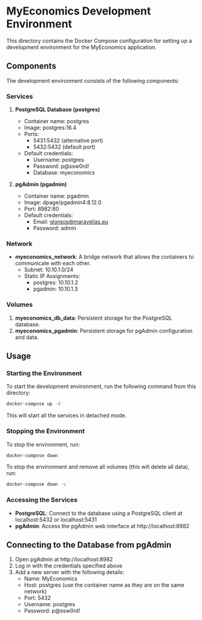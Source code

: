 # MyEconomics Development Environment

This directory contains the Docker Compose configuration for setting up a development environment for the MyEconomics application.

## Components

The development environment consists of the following components:

### Services

1. **PostgreSQL Database (postgres)**
   - Container name: postgres
   - Image: postgres:16.4
   - Ports:
     - 5431:5432 (alternative port)
     - 5432:5432 (default port)
   - Default credentials:
     - Username: postgres
     - Password: p@ssw0rd!
     - Database: myeconomics

2. **pgAdmin (pgadmin)**
   - Container name: pgadmin
   - Image: dpage/pgadmin4:8.12.0
   - Port: 8982:80
   - Default credentials:
     - Email: giorgos@maravelias.eu
     - Password: admin

### Network

- **myeconomics_network**: A bridge network that allows the containers to communicate with each other.
  - Subnet: 10.10.1.0/24
  - Static IP Assignments:
    - postgres: 10.10.1.2
    - pgadmin: 10.10.1.3

### Volumes

1. **myeconomics_db_data**: Persistent storage for the PostgreSQL database.
2. **myeconomics_pgadmin**: Persistent storage for pgAdmin configuration and data.

## Usage

### Starting the Environment

To start the development environment, run the following command from this directory:

```bash
docker-compose up -d
```

This will start all the services in detached mode.

### Stopping the Environment

To stop the environment, run:

```bash
docker-compose down
```

To stop the environment and remove all volumes (this will delete all data), run:

```bash
docker-compose down -v
```

### Accessing the Services

- **PostgreSQL**: Connect to the database using a PostgreSQL client at localhost:5432 or localhost:5431
- **pgAdmin**: Access the pgAdmin web interface at http://localhost:8982

## Connecting to the Database from pgAdmin

1. Open pgAdmin at http://localhost:8982
2. Log in with the credentials specified above
3. Add a new server with the following details:
   - Name: MyEconomics
   - Host: postgres (use the container name as they are on the same network)
   - Port: 5432
   - Username: postgres
   - Password: p@ssw0rd!
